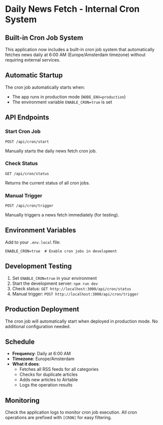 # Daily News Fetch - Internal Cron System

## Built-in Cron Job System
This application now includes a built-in cron job system that automatically fetches news daily at 6:00 AM (Europe/Amsterdam timezone) without requiring external services.

## Automatic Startup
The cron job automatically starts when:
- The app runs in production mode (`NODE_ENV=production`)
- The environment variable `ENABLE_CRON=true` is set

## API Endpoints

### Start Cron Job
```
POST /api/cron/start
```
Manually starts the daily news fetch cron job.

### Check Status
```
GET /api/cron/status
```
Returns the current status of all cron jobs.

### Manual Trigger
```
POST /api/cron/trigger
```
Manually triggers a news fetch immediately (for testing).

## Environment Variables
Add to your `.env.local` file:
```
ENABLE_CRON=true  # Enable cron jobs in development
```

## Development Testing
1. Set `ENABLE_CRON=true` in your environment
2. Start the development server: `npm run dev`
3. Check status: `GET http://localhost:3000/api/cron/status`
4. Manual trigger: `POST http://localhost:3000/api/cron/trigger`

## Production Deployment
The cron job will automatically start when deployed in production mode. No additional configuration needed.

## Schedule
- **Frequency**: Daily at 6:00 AM
- **Timezone**: Europe/Amsterdam
- **What it does**:
  - Fetches all RSS feeds for all categories
  - Checks for duplicate articles
  - Adds new articles to Airtable
  - Logs the operation results

## Monitoring
Check the application logs to monitor cron job execution. All cron operations are prefixed with `[CRON]` for easy filtering.